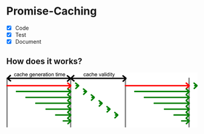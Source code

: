 # Promise-Caching

- [X] Code
- [X] Test
- [X] Document

## How does it works?


![Time chart](/doc/time-chart.png?raw=true "Time chart")

